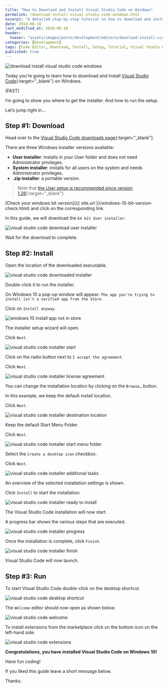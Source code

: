 ```yaml
---
title: "How to Download and Install Visual Studio Code on Windows"
permalink: /download-install-visual-studio-code-windows.html
excerpt: "A detailed step-by-step tutorial on how to download and install Visual Studio Code on Windows 10."
date: 2018-08-18
last_modified_at: 2018-08-18
header:
  teaser: "assets/images/posts/development/editors/download-install-visual-studio-code-windows.png"
categories: [Development]
tags: [Code Editor, Download, Install, Setup, Tutorial, Visual Studio Code, Windows]
published: true
---
```


<img src="{{ site.url }}/assets/images/posts/development/editors/download-install-visual-studio-code-windows.png" alt="download install visual studio code windows" class="align-right title-image">

Today you’re going to learn how to download and install [Visual Studio Code](https://code.visualstudio.com/){:target="_blank"} on Windows.

(FAST)

I’m going to show you where to get the installer. And how to run the setup.

Let’s jump right in…

## Step #1: Download

Head over to the [Visual Studio Code downloads page](https://code.visualstudio.com/#alt-downloads){:target="_blank"}.

There are three Windows installer versions available:
* **User installer**: installs in your User folder and does not need Administrator privileges.
* **System installer**: installs for all users on the system and needs Administrator privileges.
* **.zip installer**: a portable version.

> Note that [the User setup is recommended since version 1.26](https://code.visualstudio.com/updates/v1_26#_user-setup-for-windows){:target="_blank"}.

[Check your windows bit version]({{ site.url }}/windows-10-bit-version-check.html) and click on the corresponding link.

In this guide, we will download the `64 bit User installer`.

<img src="{{ site.url }}/assets/images/posts/development/editors/visual-studio-code-download-user-installer.png" alt="visual studio code download user installer">

Wait for the download to complete.

## Step #2: Install

Open the location of the downloaded executable.

<img src="{{ site.url }}/assets/images/posts/development/editors/visual-studio-code-downloaded-installer.png" alt="visual studio code downloaded installer">

Double-click it to run the installer.

On Windows 10 a pop-up window will appear: `The app you're trying to install isn't a verified app from the Store`

Click on `Install anyway`.

<img src="{{ site.url }}/assets/images/posts/windows-10-install-app-not-in-store.png" alt="windows 10 install app not in store">

The installer setup wizard will open.

Click `Next`.

<img src="{{ site.url }}/assets/images/posts/development/editors/visual-studio-code-installer-start.png" alt="visual studio code installer start">

Click on the radio button next to `I accept the agreement`.

Click `Next`.

<img src="{{ site.url }}/assets/images/posts/development/editors/visual-studio-code-installer-license-agreement.png" alt="visual studio code installer license agreement">

You can change the installation location by clicking on the `Browse…` button.

In this example, we keep the default install location.

Click `Next`.

<img src="{{ site.url }}/assets/images/posts/development/editors/visual-studio-code-installer-destination-location.png" alt="visual studio code installer destination location">

Keep the default Start Menu Folder.

Click `Next`.

<img src="{{ site.url }}/assets/images/posts/development/editors/visual-studio-code-installer-start-menu-folder.png" alt="visual studio code installer start menu folder">

Select the `Create a desktop icon` checkbox.

Click `Next`.

<img src="{{ site.url }}/assets/images/posts/development/editors/visual-studio-code-installer-additional-tasks.png" alt="visual studio code installer additional tasks">

An overview of the selected installation settings is shown.

Click `Install` to start the installation.

<img src="{{ site.url }}/assets/images/posts/development/editors/visual-studio-code-installer-ready-to-install.png" alt="visual studio code installer ready to install">

The Visual Studio Code installation will now start.

A progress bar shows the various steps that are executed.

<img src="{{ site.url }}/assets/images/posts/development/editors/visual-studio-code-installer-progress.png" alt="visual studio code installer progress">

Once the installation is complete, click `Finish`.

<img src="{{ site.url }}/assets/images/posts/development/editors/visual-studio-code-installer-finish.png" alt="visual studio code installer finish">

Visual Studio Code will now launch.

## Step #3: Run

To start Visual Studio Code double-click on the desktop shortcut.

<img src="{{ site.url }}/assets/images/posts/development/editors/visual-studio-code-desktop-shortcut.png" alt="visual studio code desktop shortcut">

The `Welcome` editor should now open as shown below.

<img src="{{ site.url }}/assets/images/posts/development/editors/visual-studio-code-welcome.png" alt="visual studio code welcome">

To install extensions from the marketplace click on the bottom icon on the left-hand side.

<img src="{{ site.url }}/assets/images/posts/development/editors/visual-studio-code-extensions.png" alt="visual studio code extensions">

**Congratulations, you have installed Visual Studio Code on Windows 10!**

Have fun coding!

If you liked this guide leave a short message below.

Thanks.
